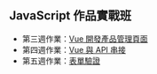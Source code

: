 ## JavaScript 作品實戰班
- 第三週作業：[Vue 開發產品管理頁面](https://windj7y.github.io/hexschool-js/week3/)
- 第四週作業：[Vue 與 API 串接](https://windj7y.github.io/hexschool-js/week4/login.html)
- 第五週作業：[表單驗證](https://windj7y.github.io/hexschool-js/week5)

